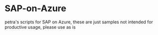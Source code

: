 # SAP-on-Azure
petra's scripts for SAP on Azure, these are just samples not intended for productive usage,
please use as is


